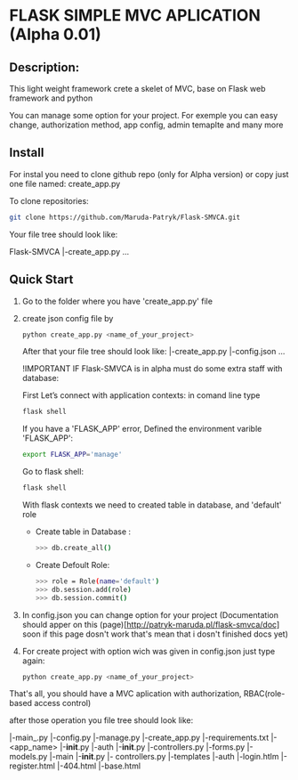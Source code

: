 # FLASK SIMPLE MVC APLICATION (Alpha 0.01)

## Description:

This light weight framework crete a skelet of MVC, base on Flask web framework and python

You can manage some option for your project.
For exemple you can easy change, authorization method, app config, admin temaplte and many more

## Install 

For instal you need to clone github repo (only for Alpha version) or copy just one file named: create_app.py

To clone repositories:

```bash
git clone https://github.com/Maruda-Patryk/Flask-SMVCA.git
```

Your file tree should look like:

Flask-SMVCA
|-create_app.py
...

## Quick Start 

1. Go to the folder where you have 'create_app.py' file
2. create json config file by 
    ```bash
    python create_app.py <name_of_your_project>
    ```

    After that your file tree should look like:
    |-create_app.py
    |-config.json
    ...

    !IMPORTANT 
    IF Flask-SMVCA is in alpha must do some extra staff with database:
    
    First Let’s connect with application contexts:
    in comand line type
    ```bash
    flask shell
    ```
    If you have a 'FLASK_APP' error, Defined the environment varible 'FLASK_APP':
    ```bash
    export FLASK_APP='manage'
    ```
        
    Go to flask shell:
    ```bash
    flask shell
    ```
    
    With flask contexts we need to created table in database, and 'default' role
    
    - Create table in Database :
    	```bash
        >>> db.create_all()
        ```
    
    - Create Defoult Role:
    	```bash
        >>> role = Role(name='default')
        >>> db.session.add(role)
        >>> db.session.commit()
        ```

3. In config.json you can change option for your project (Documentation should apper on this (page)[http://patryk-maruda.pl/flask-smvca/doc] soon if this page dosn't work that's mean that i dosn't finished docs yet)
4. For create project with option wich was given in config.json just type again:
    ```bash
    python create_app.py <name_of_your_project>
    ```

That's all, you should have a MVC aplication with authorization, RBAC(role-based access control)

after those operation you file tree should look like:

|-main_.py
|-config.py
|-manage.py
|-create_app.py
|-requirements.txt
|-<app_name>
	|-__init__.py
	|-auth
        |-__init__.py
        |-controllers.py
        |-forms.py
        |-models.py
    |-main
    	|-__init__.py
        |- controllers.py
    |-templates
    	|-auth
        	|-login.htlm
            |-register.html
        |-404.html
        |-base.html